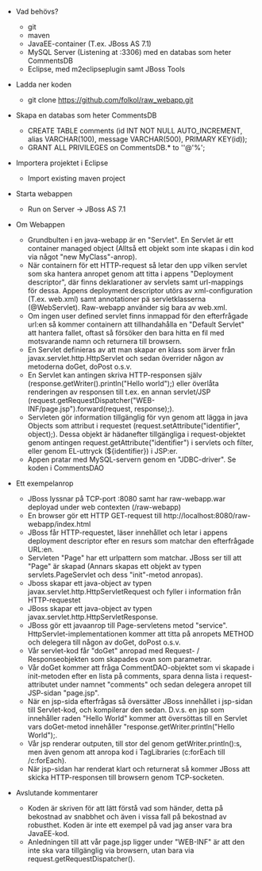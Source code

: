 * Vad behövs?
  - git
  - maven
  - JavaEE-container (T.ex. JBoss AS 7.1)
  - MySQL Server (Listening at :3306) med en databas som heter CommentsDB
  - Eclipse, med m2eclipseplugin samt JBoss Tools

* Ladda ner koden
  - git clone https://github.com/folkol/raw_webapp.git

* Skapa en databas som heter CommentsDB 
  - CREATE TABLE comments (id INT NOT NULL AUTO_INCREMENT, alias VARCHAR(100), message VARCHAR(500), PRIMARY KEY(id));
  - GRANT ALL PRIVILEGES on CommentsDB.* to ''@'%';

* Importera projektet i Eclipse
  - Import existing maven project

* Starta webappen
  - Run on Server -> JBoss AS 7.1

* Om Webappen
  - Grundbulten i en java-webapp är en "Servlet". En Servlet är ett container managed object (Alltså ett objekt som inte skapas i din kod via något "new MyClass"-anrop).
  - När containern för ett HTTP-request så letar den upp vilken servlet som ska hantera anropet genom att titta i appens "Deployment descriptor", där finns deklarationer av servlets samt url-mappings för dessa. Appens deployment descriptor utörs av xml-configuration (T.ex. web.xml) samt annotationer pä servletklasserna (@WebServlet). Raw-webapp använder sig bara av web.xml.
  - Om ingen user defined servlet finns inmappad för den efterfrågade url:en så kommer containern att tillhandahålla en "Default Servlet" att hantera fallet, oftast så försöker den bara hitta en fil med motsvarande namn och returnera till browsern.
  - En Servlet definieras av att man skapar en klass som ärver från javax.servlet.http.HttpServlet och sedan överrider någon av metoderna doGet, doPost o.s.v.
  - En Servlet kan antingen skriva HTTP-responsen själv (response.getWriter().println("Hello world");) eller överlåta renderingen av responsen till t.ex. en annan servlet/JSP (request.getRequestDispatcher("WEB-INF/page.jsp").forward(request, response);).
  - Servleten gör information tillgänglig för vyn genom att lägga in java Objects som attribut i requestet (request.setAttribute("identifier", object);). Dessa objekt är hädanefter tillgängliga i request-objektet genom antingen request.getAttribute("identifier") i servlets och filter, eller genom EL-uttryck (${identifier}) i JSP:er. 
  - Appen pratar med MySQL-servern genom en "JDBC-driver". Se koden i CommentsDAO
 
* Ett exempelanrop
  - JBoss lyssnar på TCP-port :8080 samt har raw-webapp.war deployad under web contexten (/raw-webapp)
  - En browser gör ett HTTP GET-request till http://localhost:8080/raw-webapp/index.html
  - JBoss får HTTP-requestet, läser innehållet och letar i appens deployment descriptor efter en resurs som matchar den efterfrågade URL:en.
  - Servleten "Page" har ett urlpattern som matchar. JBoss ser till att "Page" är skapad (Annars skapas ett objekt av typen servlets.PageServlet och dess "init"-metod anropas).
  - Jboss skapar ett java-object av typen javax.servlet.http.HttpServletRequest och fyller i information från HTTP-requestet
  - JBoss skapar ett java-object av typen javax.servlet.http.HttpServletResponse.
  - JBoss gör ett javaanrop till Page-servletens metod "service". HttpServlet-implementationen kommer att titta på anropets METHOD och delegera till någon av doGet, doPost o.s.v.
  - Vår servlet-kod får "doGet" anropad med Request- / Responseobjekten som skapades ovan som parametrar.
  - Vår doGet kommer att fråga CommentDAO-objektet som vi skapade i init-metoden efter en lista på comments, spara denna lista i request-attributet under namnet "comments" och sedan delegera anropet till JSP-sidan "page.jsp".
  - När en jsp-sida efterfrågas så översätter JBoss innehållet i jsp-sidan till Servlet-kod, och kompilerar den sedan. D.v.s. en jsp som innehåller raden "Hello World" kommer att översöttas till en Servlet vars doGet-metod innehåller "response.getWriter.println("Hello World");.
  - Vår jsp renderar outputen, till stor del genom getWriter.println():s, men även genom att anropa kod i TagLibraries (c:forEach till /c:forEach).
  - När jsp-sidan har renderat klart och returnerat så kommer JBoss att skicka HTTP-responsen till browsern genom TCP-socketen.

* Avslutande kommentarer
  - Koden är skriven för att lätt förstå vad som händer, detta på bekostnad av snabbhet och även i vissa fall på bekostnad av robusthet. Koden är inte ett exempel på vad jag anser vara bra JavaEE-kod.
  - Anledningen till att vår page.jsp ligger under "WEB-INF" är att den inte ska vara tillgänglig via browsern, utan bara via request.getRequestDispatcher(). 
